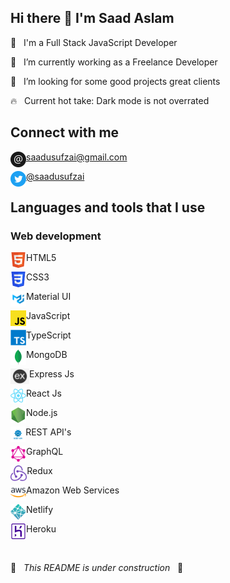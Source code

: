 ## Hi there 👋 I'm Saad Aslam

🙂 &nbsp; I'm a Full Stack JavaScript Developer

🌱 &nbsp; I’m currently working as a Freelance Developer

🔎 &nbsp; I’m looking for some good projects great clients  

🔥 &nbsp; Current hot take: Dark mode is not overrated

## Connect with me

[<img align="left" alt="Email" height="25px" src="/Icons/email.png" />][email][saadusufzai@gmail.com](mailto:saadusufzai@gmail.com)<br />

[<img align="left" alt="Twitter" height="25px" src="/Icons/twitter.png" />][twitter][@saadusufzai](https://twitter.com/saadusufzai)

## Languages and tools that I use

### Web development

<img align="left" alt="Email" height="25px" src="/Icons/html.png" /> HTML5

<img align="left" alt="Email" height="25px" src="/Icons/css.png" /> CSS3

<img align="left" alt="Email" height="25px" src="/Icons/material.png" /> Material UI

<img align="left" alt="Email" height="25px" src="/Icons/js.png" /> JavaScript

<img align="left" alt="Email" height="25px" src="/Icons/ts.png" /> TypeScript

<img align="left" alt="Email" height="25px" src="/Icons/mongodb.png" /> MongoDB

<img align="left" alt="Email" height="25px" src="/Icons/express.png" /> Express Js

<img align="left" alt="Email" height="25px" src="/Icons/react.png" /> React Js

<img align="left" alt="Email" height="25px" src="/Icons/node.png" /> Node.js

<img align="left" alt="Email" height="25px" src="/Icons/rest.png" /> REST API's

<img align="left" alt="Email" height="25px" src="/Icons/graphql.png" /> GraphQL

<img align="left" alt="Email" height="25px" src="/Icons/redux.png" /> Redux

<img align="left" alt="Email" height="25px" src="/Icons/aws.png" /> Amazon Web Services

<img align="left" alt="Email" height="25px" src="/Icons/netlify.png" /> Netlify

<img align="left" alt="Email" height="25px" src="/Icons/heroku.png" /> Heroku
<br/>
 
 
<br/>

🚧 &nbsp; *This README is under construction* &nbsp; 🚧


[email]: mailto:saadusufzai@gmail.com
[twitter]: https://twitter.com/saadusufzai
[instagram]: https://www.instagram.com/saadusufzai
